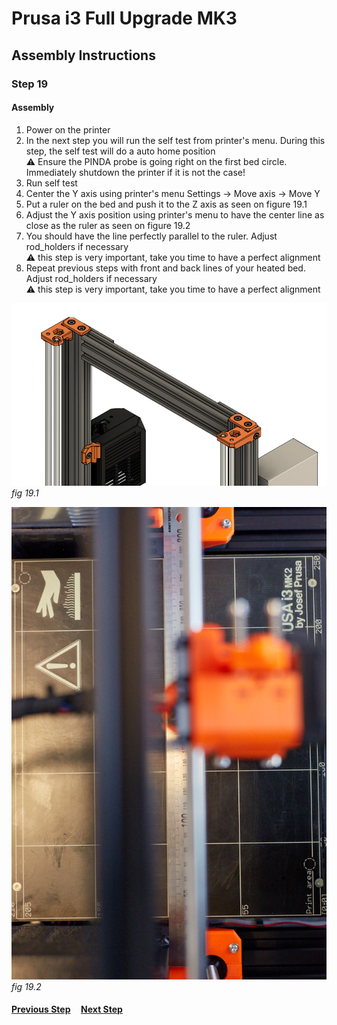 # Prusa i3 Full Upgrade MK3

## Assembly Instructions

### Step 19

#### Assembly

1. Power on the printer
1. In the next step you will run the self test from printer's menu. During this step, the self test will do a auto home position<br>
   :warning: Ensure the PINDA probe is going right on the first bed circle. Immediately shutdown the printer if it is not the case!
1. Run self test
1. Center the Y axis using printer's menu Settings -> Move axis -> Move Y
1. Put a ruler on the bed and push it to the Z axis as seen on figure 19.1
1. Adjust the Y axis position using printer's menu to have the center line as close as the ruler as seen on figure 19.2
1. You should have the line perfectly parallel to the ruler. Adjust rod_holders if necessary<br>
   :warning: this step is very important, take you time to have a perfect alignment
1. Repeat previous steps with front and back lines of your heated bed. Adjust rod_holders if necessary<br>
   :warning: this step is very important, take you time to have a perfect alignment

![](img/fig19.1.jpg)\
*fig 19.1*

![](img/fig19.2.jpg)\
*fig 19.2*

#### [Previous Step](step18.md) &nbsp;&nbsp;&nbsp; [Next Step](step20.md)
